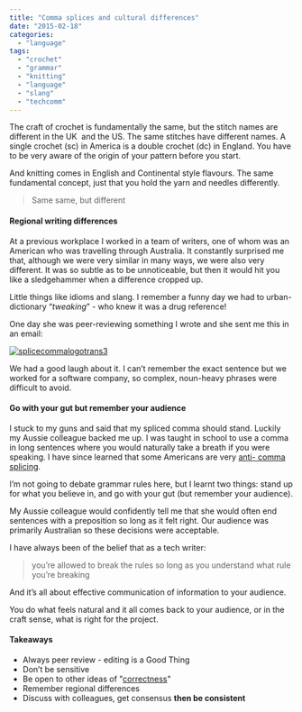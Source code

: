 ```yaml
---
title: "Comma splices and cultural differences"
date: "2015-02-18"
categories: 
  - "language"
tags: 
  - "crochet"
  - "grammar"
  - "knitting"
  - "language"
  - "slang"
  - "techcomm"
---
```


The craft of crochet is fundamentally the same, but the stitch names are different in the UK  and the US. The same stitches have different names. A single crochet (sc) in America is a double crochet (dc) in England. You have to be very aware of the origin of your pattern before you start.

And knitting comes in English and Continental style flavours. The same fundamental concept, just that you hold the yarn and needles differently.

> Same same, but different

#### Regional writing differences

At a previous workplace I worked in a team of writers, one of whom was an American who was travelling through Australia. It constantly surprised me that, although we were very similar in many ways, we were also very different. It was so subtle as to be unnoticeable, but then it would hit you like a sledgehammer when a difference cropped up.

Little things like idioms and slang. I remember a funny day we had to urban-dictionary “_tweaking_” - who knew it was a drug reference!

One day she was peer-reviewing something I wrote and she sent me this in an email:

[![splicecommalogotrans3](http://flicstar.files.wordpress.com/2014/05/splicecommalogotrans3.png?w=300)](http://flicstar.files.wordpress.com/2014/05/splicecommalogotrans3.png)

We had a good laugh about it. I can’t remember the exact sentence but we worked for a software company, so complex, noun-heavy phrases were difficult to avoid.

#### Go with your gut but remember your audience

I stuck to my guns and said that my spliced comma should stand. Luckily my Aussie colleague backed me up. I was taught in school to use a comma in long sentences where you would naturally take a breath if you were speaking. I have since learned that some Americans are very [anti- comma splicing](http://grammartips.homestead.com/splice.html).

I’m not going to debate grammar rules here, but I learnt two things: stand up for what you believe in, and go with your gut (but remember your audience).

My Aussie colleague would confidently tell me that she would often end sentences with a preposition so long as it felt right. Our audience was primarily Australian so these decisions were acceptable.

I have always been of the belief that as a tech writer:

> you’re allowed to break the rules so long as you understand what rule you’re breaking

And it’s all about effective communication of information to your audience.

You do what feels natural and it all comes back to your audience, or in the craft sense, what is right for the project.

#### Takeaways

- Always peer review - editing is a Good Thing
- Don’t be sensitive
- Be open to other ideas of "[correctness](http://motivatedgrammar.wordpress.com/2012/07/23/comma-splices-historical-and-informal-not-wrong/)"
- Remember regional differences
- Discuss with colleagues, get consensus **then be consistent**
